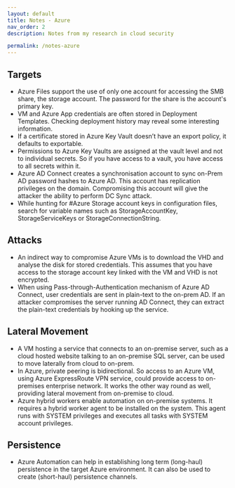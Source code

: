 ```yaml
---
layout: default
title: Notes - Azure
nav_order: 2
description: Notes from my research in cloud security  

permalink: /notes-azure
---
```

## Targets
- Azure Files support the use of only one account for accessing the SMB share, the storage account. The password for the share is the account's primary key.
- VM and Azure App credentials are often stored in Deployment Templates. Checking deployment history may reveal some interesting information.
- If a certificate stored in Azure Key Vault doesn’t have an export policy, it defaults to exportable. 
- Permissions to Azure Key Vaults are assigned at the vault level and not to individual secrets. So if you have access to a vault, you have access to all secrets within it.
- Azure AD Connect creates a synchronisation account to sync on-Prem AD password hashes to Azure AD. This account has replication privileges on the domain. Compromising this account will give the attacker the ability to perform DC Sync attack.
- While hunting for #Azure Storage account keys in configuration files, search for variable names such as StorageAccountKey, StorageServiceKeys or StorageConnectionString.

## Attacks
- An indirect way to compromise Azure VMs is to download the VHD and analyse the disk for stored credentials. This assumes that you have access to the storage account key linked with the VM and VHD is not encrypted.
- When using Pass-through-Authentication mechanism of Azure AD Connect, user credentials are sent in plain-text to the on-prem AD. If an attacker compromises the server running AD Connect, they can extract the plain-text credentials by hooking up the service.

## Lateral Movement
- A VM hosting a service that connects to an on-premise server, such as a cloud hosted website talking to an on-premise SQL server, can be used to move laterally from cloud to on-prem.
- In Azure, private peering is bidirectional. So access to an Azure VM, using Azure ExpressRoute VPN service, could provide access to on-premises enterprise network. It works the other way round as well, providing lateral movement from on-premise to cloud. 
- Azure hybrid workers enable automation on on-premise systems. It requires a hybrid worker agent to be installed on the system. This agent runs with SYSTEM privileges and executes all tasks with SYSTEM account privileges.

## Persistence
- Azure Automation can help in establishing long term (long-haul) persistence in the target Azure environment. It can also be used to create (short-haul) persistence channels.
